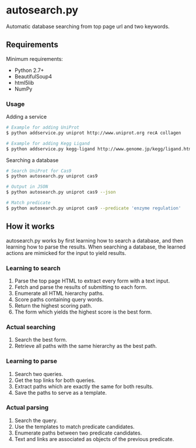 # autosearch.py
Automatic database searching from top page url and two keywords.

## Requirements
Minimum requirements:
- Python 2.7+
- BeautifulSoup4
- html5lib
- NumPy

### Usage
Adding a service

``` bash
# Example for adding UniProt
$ python addservice.py uniprot http://www.uniprot.org recA collagen

# Example for adding Kegg Ligand
$ python addservice.py kegg-ligand http://www.genome.jp/kegg/ligand.html glucose dehydrogenase
```

Searching a database

``` bash
# Search UniProt for Cas9
$ python autosearch.py uniprot cas9

# Output in JSON
$ python autosearch.py uniprot cas9 --json

# Match predicate
$ python autosearch.py uniprot cas9 --predicate 'enzyme regulation'
```

## How it works
autosearch.py works by first learning how to search a database, and then
learning how to parse the results. When searching a database, the learned
actions are mimicked for the input to yield results.

### Learning to search
1. Parse the top page HTML to extract every form with a text input.
2. Fetch and parse the results of submitting to each form.
3. Enumerate all HTML hierarchy paths.
4. Score paths containing query words.
5. Return the highest scoring path.
6. The form which yields the highest score is the best form.

### Actual searching
1. Search the best form.
2. Retrieve all paths with the same hierarchy as the best path.

### Learning to parse
1. Search two queries.
2. Get the top links for both queries.
3. Extract paths which are exactly the same for both results.
4. Save the paths to serve as a template.

### Actual parsing
1. Search the query.
2. Use the templates to match predicate candidates.
3. Enumerate paths between two predicate candidates.
4. Text and links are associated as objects of the previous predicate.
